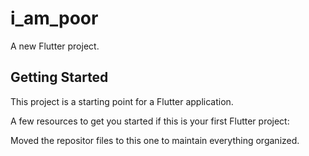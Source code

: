 # i_am_poor

A new Flutter project.

## Getting Started

This project is a starting point for a Flutter application.

A few resources to get you started if this is your first Flutter project:


Moved the repositor files to this one to maintain everything organized.
